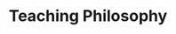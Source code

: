 ---
# Page title
title: Teaching Philosophy
# Page type - we want a landing page (such as a homepage)
type: landing

# Your landing page sections - add as many different content blocks as you like
sections:
  - block: markdown
    id: tp-1
    content:
      title: Section Placeholder
      subtitle: A subtitle
      text: Add any **markdown** formatted content here - text, images, videos, galleries - and even HTML code!
  - block: markdown
    id: tp-2
    content:
      title: Section 2
      subtitle: A subtitle
      text: Add your Section 2 content here...
---